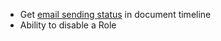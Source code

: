 - Get [email sending status](https://discuss.criscoerp.com/t/communication-delivery-status-bulk-email-status/11941) in document timeline
- Ability to disable a Role
